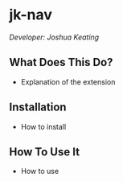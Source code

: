 # jk-nav

_Developer: Joshua Keating_

## What Does This Do?
 - Explanation of the extension 


## Installation
 - How to install


## How To Use It
 - How to use
 
